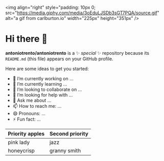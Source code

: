 <img align="right" style="padding: 10px 0;  src="https://media.giphy.com/media/3oEduLJSDb3sGT7PQA/source.gif" alt="a gif from carlburton.io" width="225px" height="351px" />

# Hi there 👋

**antoniotrento/antoniotrento** is a ✨ _special_ ✨ repository because its `README.md` (this file) appears on your GitHub profile.

Here are some ideas to get you started:

- 🔭 I’m currently working on ...
- 🌱 I’m currently learning ...
- 👯 I’m looking to collaborate on ...
- 🤔 I’m looking for help with ...
- 💬 Ask me about ...
- 📫 How to reach me: ...
- 😄 Pronouns: ...
- ⚡ Fun fact: ...

| Priority apples | Second priority |
|-------|--------|
| pink lady | jazz |
| honeycrisp | granny smith |
